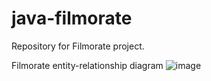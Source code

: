 # java-filmorate
Repository for Filmorate project.

Filmorate entity-relationship diagram
![image](https://github.com/pEvgeniy/java-filmorate/assets/113806896/ba89a9ee-fb18-4ffd-81ca-8467f82d7a81)
